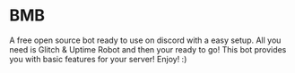 # BMB
A free open source bot ready to use on discord with a easy setup. All you need is Glitch &amp; Uptime Robot and then your ready to go! This bot provides you with basic features for your server! Enjoy! :) 
